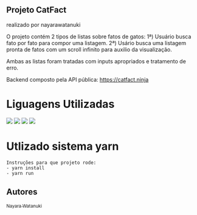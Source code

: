 ## Projeto CatFact
realizado por nayarawatanuki


O projeto contém 2 tipos de listas sobre fatos de gatos:
    1ª) Usuário busca fato por fato para compor uma listagem.
    2ª) Usário busca uma listagem pronta de fatos com um scroll infinito para auxilio da visualização.

Ambas as listas foram tratadas com inputs apropriados e tratamento de erro.

Backend composto pela API pública: https://catfact.ninja

# Liguagens Utilizadas
<img src="https://img.shields.io/badge/TypeScript-007ACC?style=for-the-badge&logo=typescript&logoColor=white" />
<img src="https://camo.githubusercontent.com/42f5986dec98935a91e5ba9ff7dd1e4999472746e5771c74136abfa5b0e006c9/68747470733a2f2f696d672e736869656c64732e696f2f62616467652f6e6578742e6a732532302d2532333030303030302e7376673f267374796c653d666f722d7468652d6261646765266c6f676f3d6e6578742e6a73266c6f676f436f6c6f723d7768697465" />
<img src="https://img.shields.io/badge/React-20232A?style=for-the-badge&logo=react&logoColor=61DAFB" />
<img src="https://jquery-plugins.net/image/plugin/chakra-ui-simple-modular-accessible-ui-components-for-react-applications.png" />

# Utlizado sistema yarn
    Instruções para que projeto rode:
    - yarn install
    - yarn run

## Autores
[<sub>Nayara Watanuki</sub>](https://github.com/nayarawatanuki)
